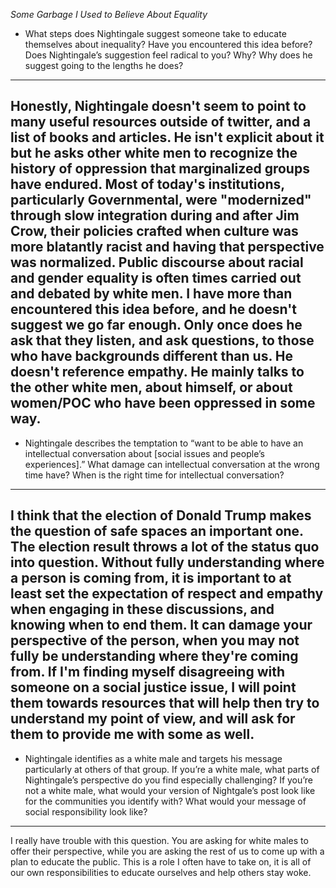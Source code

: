 *Some Garbage I Used to Believe About Equality*

* What steps does Nightingale suggest someone take to educate themselves about inequality? Have you encountered this idea before? Does Nightingale’s suggestion feel radical to you? Why? Why does he suggest going to the lengths he does?
------------------------------------------

Honestly, Nightingale doesn't seem to point to many useful resources outside of twitter, and a list of books and articles. He isn't explicit about it but he asks other white men to recognize the history of oppression that marginalized groups have endured. Most of today's institutions, particularly Governmental, were "modernized" through slow integration during and after Jim Crow, their policies crafted when culture was more blatantly racist and having that perspective was normalized. Public discourse about racial and gender equality is often times carried out and debated by white men. I have more than encountered this idea before, and he doesn't suggest we go far enough. Only once does he ask that they listen, and ask questions, to those who have backgrounds different than us. He doesn't reference empathy.  He mainly talks to the other white men, about himself, or about women/POC who have been oppressed in some way.
------------------------------------------

* Nightingale describes the temptation to “want to be able to have an intellectual conversation about [social issues and people’s experiences].” What damage can intellectual conversation at the wrong time have? When is the right time for intellectual conversation?
------------------------------------------
I think that the election of Donald Trump makes the question of safe spaces an important one. The election result throws a lot of the status quo into question. Without fully understanding where a person is coming from, it is important to at least set the expectation of respect and empathy when engaging in these discussions, and knowing when to end them. It can damage your perspective of the person, when you may not fully be understanding where they're coming from. If I'm finding myself disagreeing with someone on a social justice issue, I will point them towards resources that will help then try to understand my point of view, and will ask for them to provide me with some as well.
------------------------------------------

* Nightingale identifies as a white male and targets his message particularly at others of that group. If you’re a white male, what parts of Nightingale’s perspective do you find especially challenging? If you’re not a white male, what would your version of Nightgale’s post look like for the communities you identify with? What would your message of social responsibility look like?
----------------------------------------
I really have trouble with this question. You are asking for white males to offer their perspective, while you are asking the rest of us to come up with a plan to educate the public. This is a role I often have to take on, it is all of our own responsibilities to educate ourselves and help others stay woke.
